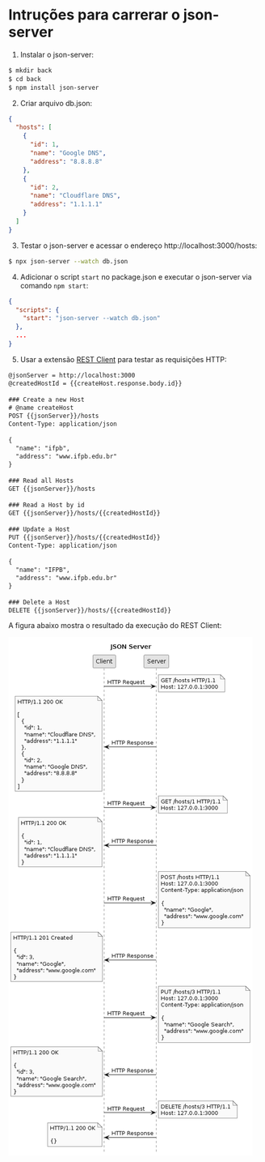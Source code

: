 # Intruções para carrerar o json-server

1. Instalar o json-server:

```bash
$ mkdir back
$ cd back
$ npm install json-server
```

2. Criar arquivo db.json:

```json
{
  "hosts": [
    {
      "id": 1,
      "name": "Google DNS",
      "address": "8.8.8.8"
    },
    {
      "id": 2,
      "name": "Cloudflare DNS",
      "address": "1.1.1.1"
    }
  ]
}
```

3. Testar o json-server e acessar o endereço http://localhost:3000/hosts:

```bash
$ npx json-server --watch db.json
```

4. Adicionar o script `start` no package.json e executar o json-server via comando `npm start`:

```json
{
  "scripts": {
    "start": "json-server --watch db.json"
  },
  ...
}
```

5. Usar a extensão [REST Client](https://marketplace.visualstudio.com/items?itemName=humao.rest-client) para testar as requisições HTTP:

```http
@jsonServer = http://localhost:3000
@createdHostId = {{createHost.response.body.id}}

### Create a new Host
# @name createHost
POST {{jsonServer}}/hosts
Content-Type: application/json

{
  "name": "ifpb",
  "address": "www.ifpb.edu.br"
}

### Read all Hosts
GET {{jsonServer}}/hosts

### Read a Host by id
GET {{jsonServer}}/hosts/{{createdHostId}}

### Update a Host
PUT {{jsonServer}}/hosts/{{createdHostId}}
Content-Type: application/json

{
  "name": "IFPB",
  "address": "www.ifpb.edu.br"
}

### Delete a Host
DELETE {{jsonServer}}/hosts/{{createdHostId}}
```

A figura abaixo mostra o resultado da execução do REST Client:

![REST Client](./docs/server.png)
